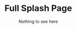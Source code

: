 ---
title: "Full Splash Page"
subtitle: "Nothing to see here"
excerpt: "Just a test"
tags: [urban art, street, downtown]
---
